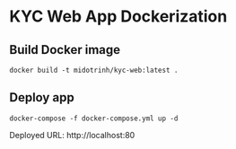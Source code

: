 # KYC Web App Dockerization

## Build Docker image

`docker build -t midotrinh/kyc-web:latest .`

## Deploy app 

`docker-compose -f docker-compose.yml up -d`

Deployed URL: http://localhost:80
